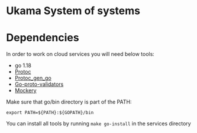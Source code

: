 
# Ukama System of systems

# Dependencies

In order to work on cloud services you will need below tools:
- go 1.18
- [Protoc](https://grpc.io/docs/protoc-installation/)
- [Protoc_gen_go](https://grpc.io/docs/languages/go/quickstart/)
- [Go-proto-validators](https://github.com/mwitkow/go-proto-validators)
- [Mockery](https://github.com/vektra/mockery)

Make sure that go/bin directory is part of the PATH:
```
export PATH=${PATH}:${GOPATH}/bin
```

You can install all tools by running `make go-install` in the services directory
